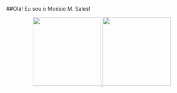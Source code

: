 ##Olá! Eu sou o Moésio M. Sales!
<div align="center">
  <a href="https://github.com/moesiomif">
  <img height="180em" src="https://github-readme-stats.vercel.app/api?username=moesiomif&show_icons=true&theme=dracula&include_all_commits=true&count_private=true"/>
  <img height="180em" src="https://github-readme-stats.vercel.app/api/top-langs/?username=moesiomif&layout=compact&langs_count=7&theme=dracula"/>
</div>
